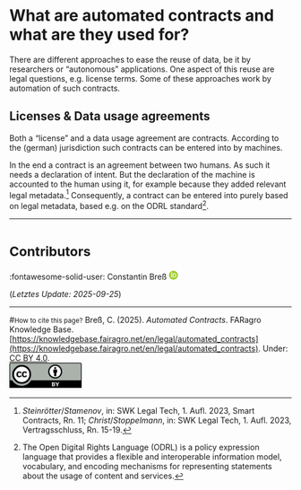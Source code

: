 # What are automated contracts and what are they used for?

There are different approaches to ease the reuse of data, be it by researchers or “autonomous” applications. One aspect of this reuse are legal questions, e.g. license terms. Some of these approaches work by automation of such contracts.

## Licenses & Data usage agreements

Both a “license” and a data usage agreement are contracts.
According to the (german) jurisdiction such contracts can be entered into by machines.

In the end a contract is an agreement between two humans.
As such it needs a declaration of intent.
But the declaration of the machine is accounted to the human using it, for example because they added relevant legal metadata.[^1]
Consequently, a contract can be entered into purely based on legal metadata, based e.g. on the ODRL standard[^2]. 


[^1]: *Steinrötter*/*Stamenov*, in: SWK Legal Tech, 1. Aufl. 2023, Smart Contracts, Rn. 11; *Christ*/*Stoppelmann*, in: SWK Legal Tech, 1. Aufl. 2023, Vertragsschluss, Rn. 15-19.

[^2]: The Open Digital Rights Language (ODRL) is a policy expression language that provides a flexible and interoperable information model, vocabulary, and encoding mechanisms for representing statements about the usage of content and services.



---
# <small>Contributors</small>
:fontawesome-solid-user: Constantin Breß [![ORCID icon](../images/ORCID-iD_icon_16x16.png)](https://orcid.org/0000-0002-2133-1541)

(*Letztes Update: 2025-09-25*)

---
#<small>How to cite this page?</small>
Breß, C. (2025). *Automated Contracts*. FARagro Knowledge Base. [https://knowledgebase.fairagro.net/en/legal/automated_contracts](https://knowledgebase.fairagro.net/en/legal/automated_contracts). Under: [CC BY 4.0](https://creativecommons.org/licenses/by/4.0/).  
[![CC BY Logo](../images/cc-by.png)](https://creativecommons.org/licenses/by/4.0/)

